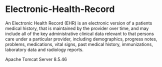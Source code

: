 # Electronic-Health-Record

An Electronic Health Record (EHR) is an electronic version of a patients medical history, that is maintained by the provider over time, and may include all of the key administrative clinical data relevant to that persons care under a particular provider, including demographics, progress notes, problems, medications, vital signs, past medical history, immunizations, laboratory data and radiology reports.


Apache Tomcat Server 8.5.46
